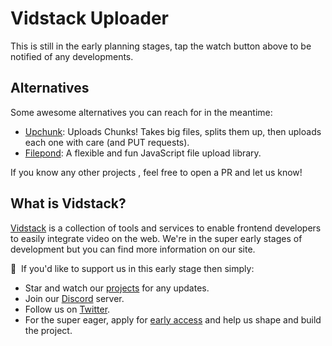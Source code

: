 # Vidstack Uploader

This is still in the early planning stages, tap the watch button above to be notified of any developments.

## Alternatives

Some awesome alternatives you can reach for in the meantime:

- [Upchunk](https://github.com/muxinc/upchunk): Uploads Chunks! Takes big files, splits them up, then uploads each one with care (and PUT requests).
- [Filepond](https://github.com/pqina/filepond): A flexible and fun JavaScript file upload library.

If you know any other projects , feel free to open a PR and let us know!

## What is Vidstack?

[Vidstack](https://vidstack.io) is a collection of tools and services to enable frontend developers to easily integrate video on the web. We're in the super early stages of development but you can find more information on our site.

📣&nbsp;&nbsp;If you'd like to support us in this early stage then simply:

- Star and watch our [projects](https://github.com/vidstack) for any updates.
- Join our [Discord](https://discord.com/invite/7RGU7wvsu9) server.
- Follow us on [Twitter](https://twitter.com/VidstackHQ).
- For the super eager, apply for [early access](https://www.vidstack.io/early-access) and help us shape and build the project.
